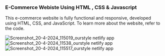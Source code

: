 <h3>E-Commerce Webiste Using HTML , CSS & Javascript</h3>
<p>This e-commerce website is fully functional and responsive, developed using HTML, CSS, and JavaScript. To learn more about the website, refer to the code.</p>

![Screenshot_20-4-2024_115019_ourstyle netlify app](https://github.com/ayushkumarY/E-Commerce-JS/assets/109496307/3fcf4d62-faee-4222-97bf-8d0681c9a104)
![Screenshot_20-4-2024_11538_ourstyle netlify app](https://github.com/ayushkumarY/E-Commerce-JS/assets/109496307/d1d86f3a-e005-43ac-9407-2e9c4701b714)
![Screenshot_20-4-2024_115517_ourstyle netlify app](https://github.com/ayushkumarY/E-Commerce-JS/assets/109496307/3feddba6-1aab-442b-a839-42246a2f5fd4)
